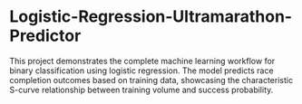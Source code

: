 # Logistic-Regression-Ultramarathon-Predictor
This project demonstrates the complete machine learning workflow for binary classification using logistic regression. The model predicts race completion outcomes based on training data, showcasing the characteristic S-curve relationship between training volume and success probability.
